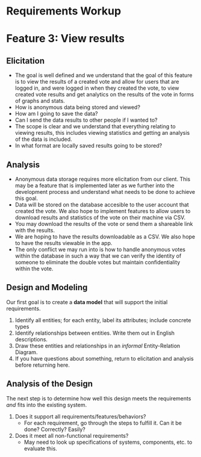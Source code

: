 # Requirements Workup

# Feature 3: View results
## Elicitation
* The goal is well defined and we understand that the goal of this feature is to view the results of a created vote and allow for users that are logged in, and were logged in when they created the vote, to view created vote results and get analytics on the results of the vote in forms of graphs and stats. 
* How is anonymous data being stored and viewed?
* How am I going to save the data?
* Can I send the data results to other people if I wanted to?
* The scope is clear and we understand that everything relating to viewing results, this includes viewing statistics and getting an analysis of the data is included. 
* In what format are locally saved results going to be stored?

## Analysis
* Anonymous data storage requires more elicitation from our client. This may be a feature that is implemented later as we further into the development process and understand what needs to be done to achieve this goal. 
* Data will be stored on the database accesible to the user account that created the vote. We also hope to implement features to allow users to download results and statistics of the vote on their machine via CSV.
* You may download the results of the vote or send them a shareable link with the results. 
* We are hoping to have the results downloadable as a CSV. We also  hope to  have the results viewable in the app. 
* The only conflict we may run into is how to handle anonymous votes within the database in such a way that we can verify the identity of someone to eliminate the double votes but maintain confidentiality within the vote. 


## Design and Modeling
Our first goal is to create a **data model** that will support the initial requirements.

1. Identify all entities;  for each entity, label its attributes; include concrete types
2. Identify relationships between entities.  Write them out in English descriptions.
3. Draw these entities and relationships in an _informal_ Entity-Relation Diagram.
4. If you have questions about something, return to elicitation and analysis before returning here.

## Analysis of the Design
The next step is to determine how well this design meets the requirements _and_ fits into the existing system.

1. Does it support all requirements/features/behaviors?
    * For each requirement, go through the steps to fulfill it.  Can it be done?  Correctly?  Easily?
2. Does it meet all non-functional requirements?
    * May need to look up specifications of systems, components, etc. to evaluate this.

